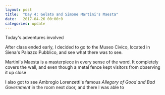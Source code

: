```yaml
---
layout: post
title:  "Day 4: Gelato and Simone Martini's Maesta"
date:   2017-04-26 00:00:0
categories: update
---
```


Today's adventures involved

After class ended early, I decided to go to the Museo Civico, located in Siena's Palazzo Pubblico, and see what there was to see.

Martini's Maesta is a masterpiece in every sense of the word. It completely covers the wall, and even though a metal fence kept visitors from observing it up close

I also got to see Ambrogio Lorenzetti's famous <i>Allegory of Good and Bad Government</i> in the room next door, and there I was able to 
